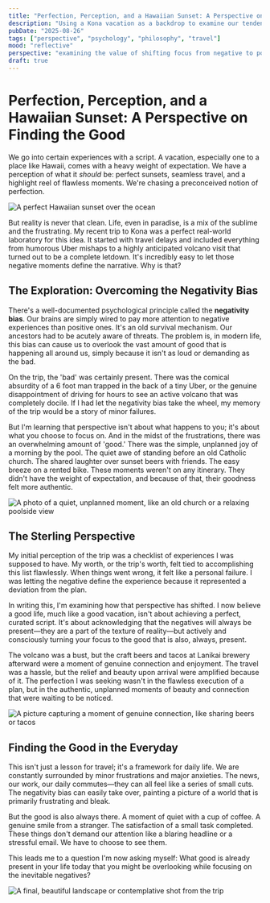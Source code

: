 ```yaml
---
title: "Perfection, Perception, and a Hawaiian Sunset: A Perspective on Finding the Good"
description: "Using a Kona vacation as a backdrop to examine our tendency to focus on the negative, and the shift in perspective required to notice the good that is always present."
pubDate: "2025-08-26"
tags: ["perspective", "psychology", "philosophy", "travel"]
mood: "reflective"
perspective: "examining the value of shifting focus from negative to positive"
draft: true
---
```


# Perfection, Perception, and a Hawaiian Sunset: A Perspective on Finding the Good

We go into certain experiences with a script. A vacation, especially one to a place like Hawaii, comes with a heavy weight of expectation. We have a perception of what it *should* be: perfect sunsets, seamless travel, and a highlight reel of flawless moments. We're chasing a preconceived notion of perfection.

![A perfect Hawaiian sunset over the ocean](/images/Kona%202025_files/sunset_selfie.jpeg)

But reality is never that clean. Life, even in paradise, is a mix of the sublime and the frustrating. My recent trip to Kona was a perfect real-world laboratory for this idea. It started with travel delays and included everything from humorous Uber mishaps to a highly anticipated volcano visit that turned out to be a complete letdown. It's incredibly easy to let those negative moments define the narrative. Why is that?

## The Exploration: Overcoming the Negativity Bias

There's a well-documented psychological principle called the **negativity bias**. Our brains are simply wired to pay more attention to negative experiences than positive ones. It's an old survival mechanism. Our ancestors had to be acutely aware of threats. The problem is, in modern life, this bias can cause us to overlook the vast amount of good that is happening all around us, simply because it isn't as loud or demanding as the bad.

On the trip, the 'bad' was certainly present. There was the comical absurdity of a 6 foot man trapped in the back of a tiny Uber, or the genuine disappointment of driving for hours to see an active volcano that was completely docile. If I had let the negativity bias take the wheel, my memory of the trip would be a story of minor failures.

But I'm learning that perspective isn't about what happens to you; it's about what you choose to focus on. And in the midst of the frustrations, there was an overwhelming amount of 'good.' There was the simple, unplanned joy of a morning by the pool. The quiet awe of standing before an old Catholic church. The shared laughter over sunset beers with friends. The easy breeze on a rented bike. These moments weren't on any itinerary. They didn't have the weight of expectation, and because of that, their goodness felt more authentic.

![A photo of a quiet, unplanned moment, like an old church or a relaxing poolside view](/images/Kona%202025_files/beach_relaxing.jpeg)

## The Sterling Perspective

My initial perception of the trip was a checklist of experiences I was supposed to have. My worth, or the trip's worth, felt tied to accomplishing this list flawlessly. When things went wrong, it felt like a personal failure. I was letting the negative define the experience because it represented a deviation from the plan.

In writing this, I'm examining how that perspective has shifted. I now believe a good life, much like a good vacation, isn't about achieving a perfect, curated script. It's about acknowledging that the negatives will always be present—they are a part of the texture of reality—but actively and consciously turning your focus to the good that is also, always, present.

The volcano was a bust, but the craft beers and tacos at Lanikai brewery afterward were a moment of genuine connection and enjoyment. The travel was a hassle, but the relief and beauty upon arrival were amplified because of it. The perfection I was seeking wasn't in the flawless execution of a plan, but in the authentic, unplanned moments of beauty and connection that were waiting to be noticed.

![A picture capturing a moment of genuine connection, like sharing beers or tacos](/images/Kona%202025_files/beers.jpeg)

## Finding the Good in the Everyday

This isn't just a lesson for travel; it's a framework for daily life. We are constantly surrounded by minor frustrations and major anxieties. The news, our work, our daily commutes—they can all feel like a series of small cuts. The negativity bias can easily take over, painting a picture of a world that is primarily frustrating and bleak.

But the good is also always there. A moment of quiet with a cup of coffee. A genuine smile from a stranger. The satisfaction of a small task completed. These things don't demand our attention like a blaring headline or a stressful email. We have to choose to see them.

This leads me to a question I'm now asking myself: What good is already present in your life today that you might be overlooking while focusing on the inevitable negatives?

![A final, beautiful landscape or contemplative shot from the trip](/images/Kona%202025_files/coffee_beach.jpeg)